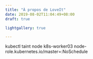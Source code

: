 ```yaml
---
title: "À propos de LoveIt"
date: 2019-08-02T11:04:49+08:00
draft: true

lightgallery: true

---
```



kubectl taint node k8s-worker03 node-role.kubernetes.io/master=:NoSchedule
